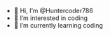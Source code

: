 - 👋 Hi, I’m @Huntercoder786
- 👀 I’m interested in coding
- 🌱 I’m currently learning coding


<!---
Huntercoder786/Huntercoder786 is a ✨ special ✨ repository because its `README.md` (this file) appears on your GitHub profile.
You can click the Preview link to take a look at your changes.
--->

